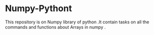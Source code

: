 # Numpy-Pythont
This repository is on Numpy library of python .It contain tasks on all the commands and functions about  Arrays in numpy .
